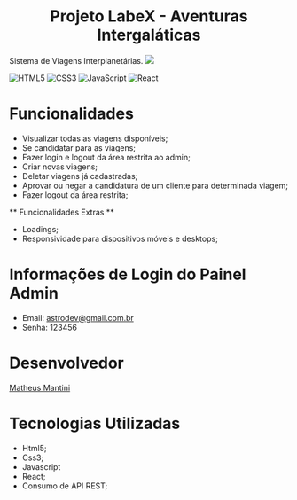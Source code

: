 <h1 align="center"> Projeto LabeX - Aventuras Intergaláticas </h1>
Sistema de Viagens Interplanetárias.

<img src="https://img.shields.io/static/v1?label=react&message=framework&color=blue&style=for-the-badge&logo=REACT"/>


![HTML5](https://img.shields.io/badge/html5-%23E34F26.svg?style=for-the-badge&logo=html5&logoColor=white)
![CSS3](https://img.shields.io/badge/css3-%231572B6.svg?style=for-the-badge&logo=css3&logoColor=white)
![JavaScript](https://img.shields.io/badge/javascript-%23323330.svg?style=for-the-badge&logo=javascript&logoColor=%23F7DF1E)
![React](https://img.shields.io/badge/react-%2320232a.svg?style=for-the-badge&logo=react&logoColor=%2361DAFB)

  
  
# Funcionalidades

- Visualizar todas as viagens disponíveis;
- Se candidatar para as viagens;
- Fazer login e logout da área restrita ao admin;
- Criar novas viagens;
- Deletar viagens já cadastradas;
- Aprovar ou negar a candidatura de um cliente para determinada viagem;
- Fazer logout da área restrita;

** Funcionalidades Extras **
- Loadings;
- Responsividade para dispositivos móveis e desktops;

# Informações de Login do Painel Admin
- Email: astrodev@gmail.com.br
- Senha: 123456

# Desenvolvedor
[Matheus Mantini](https://www.linkedin.com/in/matheusmantini/)

# Tecnologias Utilizadas
- Html5;
- Css3;
- Javascript
- React;
- Consumo de API REST;
